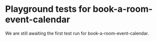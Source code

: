 # Playground tests for book-a-room-event-calendar
We are still awaiting the first test run for book-a-room-event-calendar.
